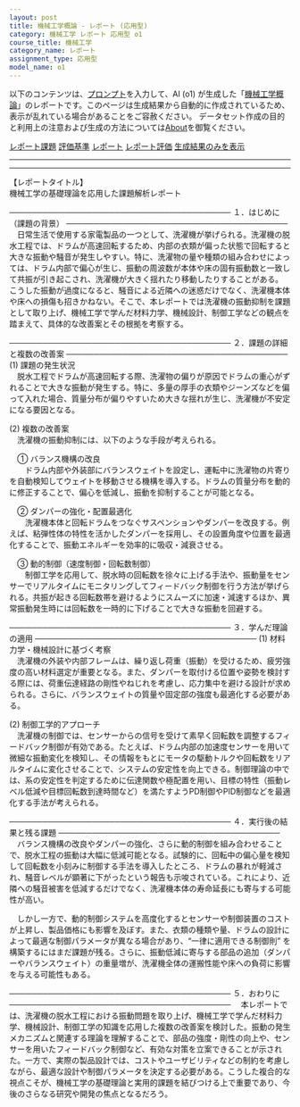 ```yaml
---
layout: post
title: 機械工学概論 - レポート (応用型)
category: 機械工学 レポート 応用型 o1
course_title: 機械工学
category_name: レポート
assignment_type: 応用型
model_name: o1
---
```


以下のコンテンツは、[プロンプト](https://github.com/takedatoshiyuki/synthetic_assignments/tree/main/generated/機械工学/o1/prompt_レポート-応用型.md)を入力して、AI (o1) が生成した「[機械工学概論](/contents/機械工学/)」のレポートです。このページは生成結果から自動的に作成されているため、表示が乱れている場合があることをご容赦ください。
データセット作成の目的と利用上の注意および生成の方法については[About](/About)を御覧ください。

[レポート課題](../レポート課題-応用型)
[評価基準](../評価基準-応用型)
[レポート](../レポート-応用型)
[レポート評価](../レポート評価-応用型)
[生成結果のみを表示](https://github.com/takedatoshiyuki/synthetic_assignments/tree/main/generated/機械工学/o1/レポート-応用型.md)
  

***
***
  
【レポートタイトル】  
機械工学の基礎理論を応用した課題解析レポート

────────────────────────────────────────
１．はじめに（課題の背景）
────────────────────────────────────────
　日常生活で使用する家電製品の一つとして、洗濯機が挙げられる。洗濯機の脱水工程では、ドラムが高速回転するため、内部の衣類が偏った状態で回転すると大きな振動や騒音が発生しやすい。特に、洗濯物の量や種類の組み合わせによっては、ドラム内部で偏心が生じ、振動の周波数が本体や床の固有振動数と一致して共振が引き起こされ、洗濯機が大きく揺れたり移動したりすることがある。こうした振動が過度になると、騒音による近隣への迷惑だけでなく、洗濯機本体や床への損傷も招きかねない。そこで、本レポートでは洗濯機の振動抑制を課題として取り上げ、機械工学で学んだ材料力学、機械設計、制御工学などの観点を踏まえて、具体的な改善案とその根拠を考察する。

────────────────────────────────────────
２．課題の詳細と複数の改善案
────────────────────────────────────────
(1) 課題の発生状況  
　脱水工程でドラムが高速回転する際、洗濯物の偏りが原因でドラムの重心がずれることで大きな振動が発生する。特に、多量の厚手の衣類やジーンズなどを偏って入れた場合、質量分布が偏りやすいため大きな揺れが生じ、洗濯機が不安定になる要因となる。

(2) 複数の改善案  
　洗濯機の振動抑制には、以下のような手段が考えられる。

　① バランス機構の改良  
　　ドラム内部や外装部にバランスウェイトを設定し、運転中に洗濯物の片寄りを自動検知してウェイトを移動させる機構を導入する。ドラムの質量分布を動的に修正することで、偏心を低減し、振動を抑制することが可能となる。

　② ダンパーの強化・配置最適化  
　　洗濯機本体と回転ドラムをつなぐサスペンションやダンパーを改良する。例えば、粘弾性体の特性を活かしたダンパーを採用し、その設置角度や位置を最適化することで、振動エネルギーを効率的に吸収・減衰させる。

　③ 動的制御（速度制御・回転数制御）  
　　制御工学を応用して、脱水時の回転数を徐々に上げる手法や、振動量をセンサーでリアルタイムにモニタリングしてフィードバック制御を行う方法が挙げられる。共振が起きる回転数帯を避けるようにスムーズに加速・減速するほか、異常振動発生時には回転数を一時的に下げることで大きな振動を回避する。

────────────────────────────────────────
３．学んだ理論の適用
────────────────────────────────────────
(1) 材料力学・機械設計に基づく考察  
　洗濯機の外装や内部フレームは、繰り返し荷重（振動）を受けるため、疲労強度の高い材料選定が重要となる。また、ダンパーを取付ける位置や姿勢を検討する際には、荷重伝達経路の剛性やねじれを考慮し、応力集中を避ける設計が求められる。さらに、バランスウェイトの質量や固定部の強度も最適化する必要がある。

(2) 制御工学的アプローチ  
　洗濯機の制御では、センサーからの信号を受けて素早く回転数を調整するフィードバック制御が有効である。たとえば、ドラム内部の加速度センサーを用いて微細な振動変化を検知し、その情報をもとにモータの駆動トルクや回転数をリアルタイムに変化させることで、システムの安定性を向上できる。制御理論の中では、系の安定性を判定するために伝達関数や極配置を用い、目標の特性（振動レベル低減や目標回転数到達時間など）を満たすようPD制御やPID制御などを最適化する手法が考えられる。

────────────────────────────────────────
４．実行後の結果と残る課題
────────────────────────────────────────
　バランス機構の改良やダンパーの強化、さらに動的制御を組み合わせることで、脱水工程の振動は大幅に低減可能となる。試験的に、回転中の偏心量を検知して回転数を小刻みに制御する手法を導入したところ、ドラムの暴れが軽減され、騒音レベルが顕著に下がったという報告も示唆されている。これにより、近隣への騒音被害を低減するだけでなく、洗濯機本体の寿命延長にも寄与する可能性が高い。

　しかし一方で、動的制御システムを高度化するとセンサーや制御装置のコストが上昇し、製品価格にも影響を及ぼす。また、衣類の種類や量、ドラムの設計によって最適な制御パラメータが異なる場合があり、“一律に適用できる制御則” を構築するにはまだ課題が残る。さらに、振動低減に寄与する部品の追加（ダンパーやバランスウェイト）の重量増が、洗濯機全体の運搬性能や床への負荷に影響を与える可能性もある。

────────────────────────────────────────
５．おわりに
────────────────────────────────────────
　本レポートでは、洗濯機の脱水工程における振動問題を取り上げ、機械工学で学んだ材料力学、機械設計、制御工学の知識を応用した複数の改善案を検討した。振動の発生メカニズムと関連する理論を理解することで、部品の強度・剛性の向上や、センサーを用いたフィードバック制御など、有効な対策を立案できることが示された。一方で、実際の製品設計では、コストやユーザビリティなどの制約を考慮しながら、最適な設計や制御パラメータを決定する必要がある。こうした複合的な視点こそが、機械工学の基礎理論と実用的課題を結びつける上で重要であり、今後のさらなる研究や開発の焦点となるだろう。
